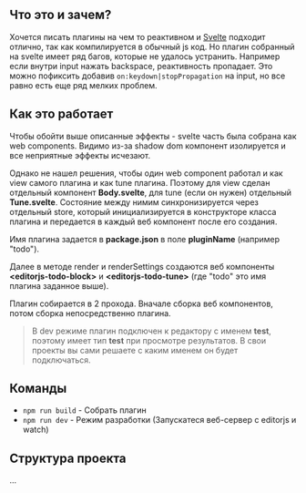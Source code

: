 ## Что это и зачем?

Хочется писать плагины на чем то реактивном и [Svelte](https://svelte.dev/) подходит отлично, так как компилируется в обычный js код. Но плагин собранный на svelte имеет ряд багов, которые не удалось устранить. Например если внутри input нажать backspace, реактивность пропадает. Это можно пофиксить добавив ```on:keydown|stopPropagation``` на input, но все равно есть еще ряд мелких проблем.

## Как это работает

Чтобы обойти выше описанные эффекты - svelte часть была собрана как web components. Видимо из-за shadow dom компонент изолируется и все неприятные эффекты исчезают.

Однако не нашел решения, чтобы один web component работал и как view самого плагина и как tune плагина. Поэтому для view сделан отдельный компонент **Body.svelte**, для tune (если он нужен) отдельный **Tune.svelte**. Состояние между нимим синхронизируется через отдельный store, который инициализируется в конструкторе класса плагина и передается в каждый веб компонент после его создания.

Имя плагина задается в **package.json** в поле **pluginName** (например "todo").

Далее в методе render и renderSettings создаются веб компоненты **\<editorjs-todo-block>** и **\<editorjs-todo-tune>** (где "todo" это имя плагина заданное выше).

Плагин собирается в 2 прохода. Вначале сборка веб компонентов, потом сборка непосредственно плагина.

> В dev режиме плагин подключен к редактору с именем **test**, поэтому имеет тип **test** при просмотре результатов. В свои проекты вы сами решаете с каким именем он будет подключаться.

## Команды

- ```npm run build``` - Собрать плагин
- ```npm run dev``` - Режим разработки (Запускатеся веб-сервер с editorjs и watch)

## Структура проекта

...